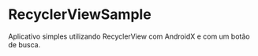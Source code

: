 # RecyclerViewSample
 Aplicativo simples utilizando RecyclerView com AndroidX e com um botão de busca.
